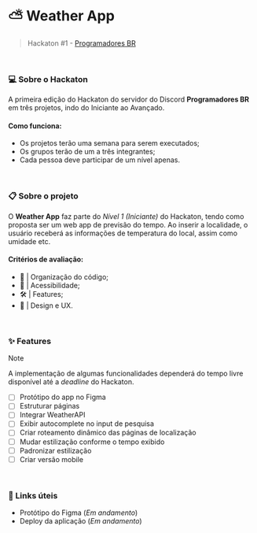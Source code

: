 # ⛅ Weather App 
> Hackaton #1 - [Programadores BR](https://discord.gg/E4MtaDBK)

&nbsp;

### 💻 Sobre o Hackaton
A primeira edição do Hackaton do servidor do Discord **Programadores BR** em três projetos, indo do Iniciante ao Avançado.

#### Como funciona:
- Os projetos terão uma semana para serem executados;
- Os grupos terão de um a três integrantes;
- Cada pessoa deve participar de um nível apenas.

&nbsp;
### 📋 Sobre o projeto
O **Weather App** faz parte do *Nível 1 (Iniciante)* do Hackaton, tendo como proposta ser um web app de previsão do tempo. Ao inserir a localidade, o usuário receberá as informações de temperatura do local, assim como umidade etc.

#### Critérios de avaliação:
- 🧹 | Organização do código;
- 📖 | Acessibilidade;
- 🛠️ | Features;
- 💅 | Design e UX.

&nbsp;
### ✨ Features

> [!NOTE]  
> A implementação de algumas funcionalidades dependerá do tempo livre disponível até a *deadline* do Hackaton.

- [ ] Protótipo do app no Figma
- [ ] Estruturar páginas
- [ ] Integrar WeatherAPI
- [ ] Exibir autocomplete no input de pesquisa
- [ ] Criar roteamento dinâmico das páginas de localização
- [ ] Mudar estilização conforme o tempo exibido
- [ ] Padronizar estilização
- [ ] Criar versão mobile

&nbsp;
### 🔗 Links úteis

- Protótipo do Figma (*Em andamento*)
- Deploy da aplicação (*Em andamento*)
